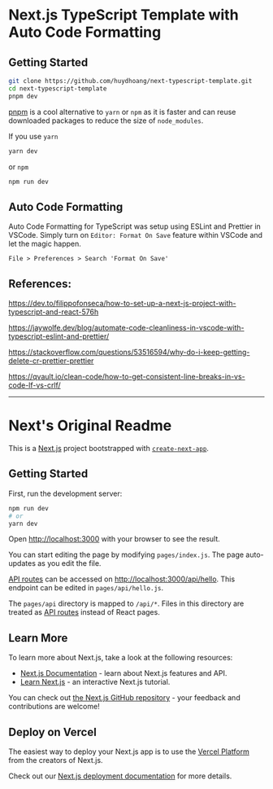 # Next.js TypeScript Template with Auto Code Formatting

## Getting Started

```bash
git clone https://github.com/huydhoang/next-typescript-template.git
cd next-typescript-template
pnpm dev
```

[pnpm](https://pnpm.js.org/) is a cool alternative to `yarn` or `npm` as it is faster and can reuse downloaded packages to reduce the size of `node_modules`.

If you use `yarn`

```bash
yarn dev
```

or `npm`

```bash
npm run dev
```

## Auto Code Formatting

Auto Code Formatting for TypeScript was setup using ESLint and Prettier in VSCode.
Simply turn on `Editor: Format On Save` feature within VSCode and let the magic happen.

`File > Preferences > Search 'Format On Save'`

## References:

https://dev.to/filippofonseca/how-to-set-up-a-next-js-project-with-typescript-and-react-576h

https://jaywolfe.dev/blog/automate-code-cleanliness-in-vscode-with-typescript-eslint-and-prettier/

https://stackoverflow.com/questions/53516594/why-do-i-keep-getting-delete-cr-prettier-prettier

https://qvault.io/clean-code/how-to-get-consistent-line-breaks-in-vs-code-lf-vs-crlf/

---

# Next's Original Readme

This is a [Next.js](https://nextjs.org/) project bootstrapped with [`create-next-app`](https://github.com/vercel/next.js/tree/canary/packages/create-next-app).

## Getting Started

First, run the development server:

```bash
npm run dev
# or
yarn dev
```

Open [http://localhost:3000](http://localhost:3000) with your browser to see the result.

You can start editing the page by modifying `pages/index.js`. The page auto-updates as you edit the file.

[API routes](https://nextjs.org/docs/api-routes/introduction) can be accessed on [http://localhost:3000/api/hello](http://localhost:3000/api/hello). This endpoint can be edited in `pages/api/hello.js`.

The `pages/api` directory is mapped to `/api/*`. Files in this directory are treated as [API routes](https://nextjs.org/docs/api-routes/introduction) instead of React pages.

## Learn More

To learn more about Next.js, take a look at the following resources:

- [Next.js Documentation](https://nextjs.org/docs) - learn about Next.js features and API.
- [Learn Next.js](https://nextjs.org/learn) - an interactive Next.js tutorial.

You can check out [the Next.js GitHub repository](https://github.com/vercel/next.js/) - your feedback and contributions are welcome!

## Deploy on Vercel

The easiest way to deploy your Next.js app is to use the [Vercel Platform](https://vercel.com/new?utm_medium=default-template&filter=next.js&utm_source=create-next-app&utm_campaign=create-next-app-readme) from the creators of Next.js.

Check out our [Next.js deployment documentation](https://nextjs.org/docs/deployment) for more details.
